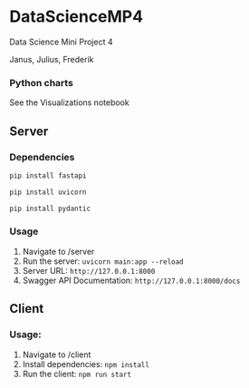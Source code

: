 # DataScienceMP4
Data Science Mini Project 4

Janus, Julius, Frederik

### Python charts
See the Visualizations notebook

## Server

### Dependencies
```sh
pip install fastapi
```

```sh
pip install uvicorn
```

```sh
pip install pydantic
```

### Usage
1. Navigate to /server
2. Run the server: `uvicorn main:app --reload`
3. Server URL: `http://127.0.0.1:8000`
4. Swagger API Documentation: `http://127.0.0.1:8000/docs`


## Client

### Usage:
1. Navigate to /client
2. Install dependencies: `npm install`
3. Run the client: `npm run start`
